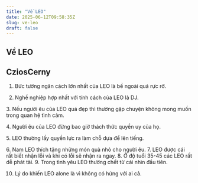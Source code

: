 ```yaml
---
title: "Về LEO"
date: 2025-06-12T09:58:35Z
slug: ve-leo
draft: false
---
```


## Về LEO

## CziosCerny

1. Bức tường ngăn cách lớn nhất của LEO là bề ngoài quá rực rỡ.

2. Nghề nghiệp hợp nhất với tính cách của LEO là DJ.

​3. Nếu người êu của LEO quá đẹp thì thường gặp chuyện không mong muốn trong quan hệ tình cảm.

​4. Người êu của LEO đừng bao giờ thách thức quyền uy của họ.

​5. LEO thường lấy quyền lực ra làm chỗ dựa để lên tiếng.

​6. Nam LEO thích tặng những món quà nhỏ cho người êu.​
7. LEO được cái rất biết nhận lỗi và khi có lỗi sẽ nhận ra ngay.
8. Ở độ tuổi 35-45 các LEO rất dễ phát tài.​
9. Trong tình yêu LEO thường chết từ cái nhìn đầu tiên.

10. Lý do khiến LEO alone là vì không có hứng với ai cả.​